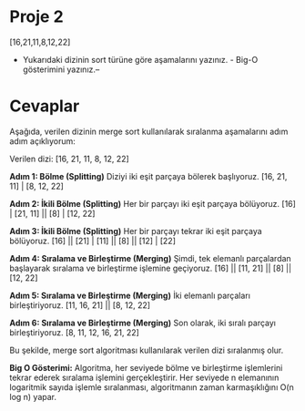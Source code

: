 <h1 id="proje-2">Proje 2</h1>
<p>[16,21,11,8,12,22]</p>
<ul>
<li>Yukarıdaki dizinin sort türüne göre aşamalarını yazınız.                 -   Big-O gösterimini yazınız.–</li>
</ul>
<h1 id="cevaplar">Cevaplar</h1>
<p>Aşağıda, verilen dizinin merge sort kullanılarak sıralanma aşamalarını adım adım açıklıyorum:</p>
<p>Verilen dizi: [16, 21, 11, 8, 12, 22]</p>
<p><strong>Adım 1: Bölme (Splitting)</strong> Diziyi iki eşit parçaya bölerek başlıyoruz. [16, 21, 11] | [8, 12, 22]</p>
<p><strong>Adım 2: İkili Bölme (Splitting)</strong> Her bir parçayı iki eşit parçaya bölüyoruz. [16] | [21, 11] || [8] | [12, 22]</p>
<p><strong>Adım 3: İkili Bölme (Splitting)</strong> Her bir parçayı tekrar iki eşit parçaya bölüyoruz. [16] || [21] | [11] || [8] || [12] | [22]</p>
<p><strong>Adım 4: Sıralama ve Birleştirme (Merging)</strong> Şimdi, tek elemanlı parçalardan başlayarak sıralama ve birleştirme işlemine geçiyoruz. [16] || [11, 21] || [8] || [12, 22]</p>
<p><strong>Adım 5: Sıralama ve Birleştirme (Merging)</strong> İki elemanlı parçaları birleştiriyoruz. [11, 16, 21] || [8, 12, 22]</p>
<p><strong>Adım 6: Sıralama ve Birleştirme (Merging)</strong> Son olarak, iki sıralı parçayı birleştiriyoruz. [8, 11, 12, 16, 21, 22]</p>
<p>Bu şekilde, merge sort algoritması kullanılarak verilen dizi sıralanmış olur.</p>
<p><strong>Big O Gösterimi:</strong> Algoritma, her seviyede bölme ve birleştirme işlemlerini tekrar ederek sıralama işlemini gerçekleştirir. Her seviyede n elemanının logaritmik sayıda işlemle sıralanması, algoritmanın zaman karmaşıklığını O(n log n) yapar.</p>

